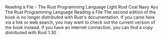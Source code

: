 Reading a File - The Rust Programming Language
Light
Rust
Coal
Navy
Ayu
The Rust Programming Language
Reading a File
The second edition of the book is no longer distributed with Rust's documentation.
If you came here via a link or web search, you may want to check out
the current
version of the book
instead.
If you have an internet connection, you can
find a copy distributed with
Rust
1.30
.